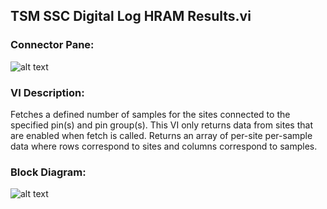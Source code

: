 ## **TSM SSC Digital Log HRAM Results.vi**
### Connector Pane:
![alt text](/Instrument%20Control/Digital/HRAM/TSM%20SSC%20Digital%20Log%20HRAM%20Results.vic.png "TSM SSC Digital Log HRAM Results.vi connector pane")

### VI Description:
Fetches a defined number of samples for the sites connected to the specified pin(s) and pin group(s). This VI only returns data from sites that are enabled when fetch is called. Returns an array of per-site per-sample data where rows correspond to sites and columns correspond to samples.

### Block Diagram:
![alt text](/Instrument%20Control/Digital/HRAM/TSM%20SSC%20Digital%20Log%20HRAM%20Results.vid.png "TSM SSC Digital Log HRAM Results.vi block diagram")
